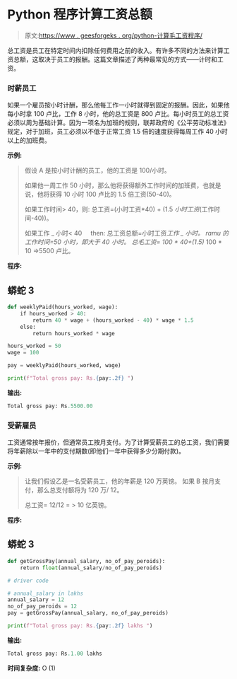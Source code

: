 # Python 程序计算工资总额

> 原文:[https://www . geesforgeks . org/python-计算毛工资程序/](https://www.geeksforgeeks.org/python-program-to-calculate-gross-pay/)

总工资是员工在特定时间内扣除任何费用之前的收入。有许多不同的方法来计算工资总额，这取决于员工的报酬。这篇文章描述了两种最常见的方式——计时和工资。

### 时薪员工

如果一个雇员按小时计酬，那么他每工作一小时就得到固定的报酬。因此，如果他每小时拿 100 卢比，工作 8 小时，他的总工资是 800 卢比。每小时员工的总工资必须以周为基础计算。因为一项名为加班的规则，联邦政府的《公平劳动标准法》规定，对于加班，员工必须以不低于正常工资 1.5 倍的速度获得每周工作 40 小时以上的加班费。

**示例:**

> 假设 A 是按小时计酬的员工，他的工资是 100/小时。
> 
> 如果他一周工作 50 小时，那么他将获得额外工作时间的加班费，也就是说，他将获得 10 小时 100 卢比的 1.5 倍工资(50-40)。
> 
> 如果工作时间> 40，则:
> 总工资=(小时工资*40) + (1.5 *小时工资*(工作时间-40))。
> 
> 如果工作 _ 小时< 40     then:
> 总工资总额=小时工资*工作 _ 小时。
> ramu 的工作时间=50 小时，即大于 40 小时。
> 总毛工资= 100 * 40+(1.5)* 100 * 10 =>5500 卢比。

**程序:**

## 蟒蛇 3

```py
def weeklyPaid(hours_worked, wage):
    if hours_worked > 40:
        return 40 * wage + (hours_worked - 40) * wage * 1.5
    else:
        return hours_worked * wage

hours_worked = 50
wage = 100

pay = weeklyPaid(hours_worked, wage)

print(f"Total gross pay: Rs.{pay:.2f} ")
```

**输出:**

```py
Total gross pay: Rs.5500.00 

```

### 受薪雇员

工资通常按年报价，但通常员工按月支付。为了计算受薪员工的总工资，我们需要将年薪除以一年中的支付期数(即他们一年中获得多少分期付款)。

**示例:**

> 让我们假设乙是一名受薪员工，他的年薪是 120 万英镑。
> 如果 B 按月支付，那么总支付额将为 120 万/ 12。
> 
> 总工资= 12/12 = > 10 亿英镑。

**程序:**

## 蟒蛇 3

```py
def getGrossPay(annual_salary, no_of_pay_peroids):
    return float(annual_salary/no_of_pay_peroids)

# driver code

# annual_salary in lakhs
annual_salary = 12
no_of_pay_peroids = 12
pay = getGrossPay(annual_salary, no_of_pay_peroids)

print(f"Total gross pay: Rs.{pay:.2f} lakhs ")
```

**输出:**

```py
Total gross pay: Rs.1.00 lakhs 

```

**时间复杂度:** O (1)
